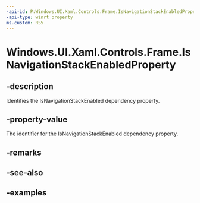 ```yaml
---
-api-id: P:Windows.UI.Xaml.Controls.Frame.IsNavigationStackEnabledProperty
-api-type: winrt property
ms.custom: RS5
---
```


<!-- Property syntax.
public DependencyProperty IsNavigationStackEnabledProperty { get; }
-->

# Windows.UI.Xaml.Controls.Frame.IsNavigationStackEnabledProperty

## -description

Identifies the IsNavigationStackEnabled dependency property.

## -property-value

The identifier for the IsNavigationStackEnabled dependency property.

## -remarks

## -see-also

## -examples

